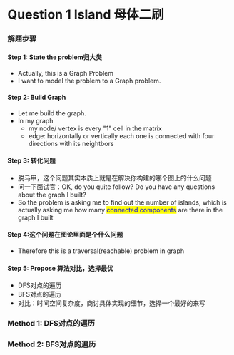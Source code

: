 # Question 1 Island 母体二刷

### 解题步骤

#### Step 1: State the problem归大类

* Actually, this is a Graph Problem
* I want to model the problem to a Graph problem.

#### Step 2: Build Graph

* Let me build the graph.
* In my graph
  * my node/ vertex is every "1" cell in the matrix
  * edge: horizontally or vertically each one is connected with four directions with its neightbors

#### Step 3: 转化问题

* 脱马甲，这个问题其实本质上就是在解决你构建的哪个图上的什么问题
* 问一下面试官：OK, do you quite follow? Do you have any questions about the graph I built?
* So the problem is asking me to find out the number of islands, which is actually asking me how many <mark style="color:blue;">connected components</mark> are there in the graph I built

#### Step 4:这个问题在图论里面是个什么问题

* Therefore this is a traversal(reachable) problem in graph

#### Step 5: Propose 算法对比，选择最优

* DFS对点的遍历
* BFS对点的遍历
* 对比：时间空间复杂度，商讨具体实现的细节，选择一个最好的来写



### Method 1: DFS对点的遍历





### Method 2: BFS对点的遍历
